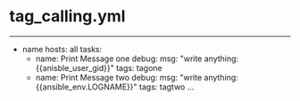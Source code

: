 # tag_calling.yml
---
- name
  hosts: all
  tasks:
    - name: Print Message one
      debug:
        msg: "write anything:{{anisble_user_gid}}"
      tags: tagone
    - name: Print Message two
      debug:
        msg: "write anything:{{ansible_env.LOGNAME}}"
      tags: tagtwo
...

